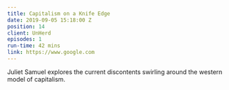 ```yaml
---
title: Capitalism on a Knife Edge
date: 2019-09-05 15:18:00 Z
position: 14
client: UnHerd
episodes: 1
run-time: 42 mins
link: https://www.google.com
---
```


Juliet Samuel explores the current discontents swirling around the western model of capitalism.